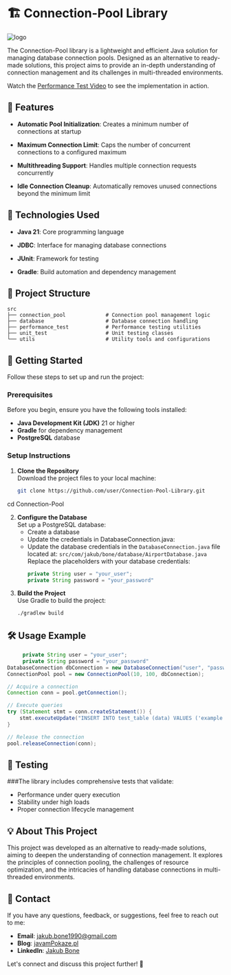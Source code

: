 # 🏗️ Connection-Pool Library
![logo](https://github.com/user-attachments/assets/1a14ee27-2dcd-4644-8484-c922b6d7a878)

The Connection-Pool library is a lightweight and efficient Java solution for managing database connection pools. 
Designed as an alternative to ready-made solutions, this project aims to provide an in-depth understanding of 
connection management and its challenges in multi-threaded environments.

Watch the [Performance Test Video](https://www.youtube.com/watch?v=FgS-QVvKML4) to see the implementation in action.


## 🎯 Features

- **Automatic Pool Initialization**: Creates a minimum number of connections at startup

- **Maximum Connection Limit**: Caps the number of concurrent connections to a configured maximum

- **Multithreading Support**: Handles multiple connection requests concurrently

- **Idle Connection Cleanup**: Automatically removes unused connections beyond the minimum limit


## 🚀 Technologies Used

- **Java 21**: Core programming language 

- **JDBC**: Interface for managing database connections

- **JUnit**: Framework for testing

- **Gradle**: Build automation and dependency management


## 📂 Project Structure

```
src
├── connection_pool             # Connection pool management logic
├── database                    # Database connection handling
├── performance_test            # Performance testing utilities
├── unit_test                   # Unit testing classes
└── utils                       # Utility tools and configurations
``` 


## 🚀 Getting Started

Follow these steps to set up and run the project:

### Prerequisites

Before you begin, ensure you have the following tools installed:
- **Java Development Kit (JDK)** 21 or higher
- **Gradle** for dependency management
- **PostgreSQL** database

### Setup Instructions

1. **Clone the Repository**  
   Download the project files to your local machine:
   ```bash
   git clone https://github.com/user/Connection-Pool-Library.git
  cd Connection-Pool

2. **Configure the Database**  
   Set up a PostgreSQL database:
   - Create a database
   - Update the credentials in DatabaseConnection.java:
   - Update the database credentials in the `DatabaseConnection.java` file located at:
     `src/com/jakub/bone/database/AirportDatabase.java`
     Replace the placeholders with your database credentials:
     ```java
     private String user = "your_user";
     private String password = "your_password"

3. **Build the Project**   
   Use Gradle to build the project:
   ```bash
   ./gradlew build

## 🛠️ Usage Example

```java
     private String user = "your_user";
     private String password = "your_password"
DatabaseConnection dbConnection = new DatabaseConnection("user", "password", "database", 5432);
ConnectionPool pool = new ConnectionPool(10, 100, dbConnection);

// Acquire a connection
Connection conn = pool.getConnection();

// Execute queries
try (Statement stmt = conn.createStatement()) {
    stmt.executeUpdate("INSERT INTO test_table (data) VALUES ('example');");
}

// Release the connection
pool.releaseConnection(conn);
```

## 🧪 Testing

###The library includes comprehensive tests that validate:

- Performance under query execution
- Stability under high loads
- Proper connection lifecycle management

## 💡 About This Project

This project was developed as an alternative to ready-made solutions, aiming to deepen the understanding
of connection management. It explores the principles of connection pooling, the challenges of resource optimization,
and the intricacies of handling database connections in multi-threaded environments.

## 📧 Contact

If you have any questions, feedback, or suggestions, feel free to reach out to me:

- **Email**: [jakub.bone1990@gmail.com](mailto:jakub.bone1990@gmail,com)
- **Blog**: [javamPokaze.pl](https://javampokaze.pl)  
- **LinkedIn**: [Jakub Bone](https://www.linkedin.com/in/jakub-bone)  

Let's connect and discuss this project further! 🚀
















